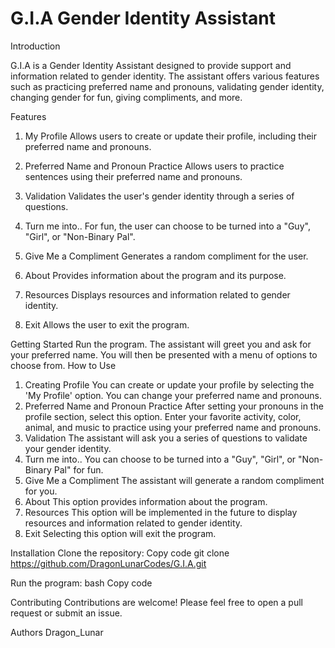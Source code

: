 # G.I.A Gender Identity Assistant

Introduction

G.I.A is a Gender Identity Assistant designed to provide support and information related to gender identity. The assistant offers various features such as practicing preferred name and pronouns, validating gender identity, changing gender for fun, giving compliments, and more.

Features
1. My Profile
Allows users to create or update their profile, including their preferred name and pronouns.

2. Preferred Name and Pronoun Practice
Allows users to practice sentences using their preferred name and pronouns.

3. Validation
Validates the user's gender identity through a series of questions.

4. Turn me into..
For fun, the user can choose to be turned into a "Guy", "Girl", or "Non-Binary Pal".

5. Give Me a Compliment
Generates a random compliment for the user.

6. About
Provides information about the program and its purpose.

7. Resources
Displays resources and information related to gender identity.

8. Exit
Allows the user to exit the program.

Getting Started
Run the program.
The assistant will greet you and ask for your preferred name.
You will then be presented with a menu of options to choose from.
How to Use
1. Creating Profile
You can create or update your profile by selecting the 'My Profile' option.
You can change your preferred name and pronouns.
2. Preferred Name and Pronoun Practice
After setting your pronouns in the profile section, select this option.
Enter your favorite activity, color, animal, and music to practice using your preferred name and pronouns.
3. Validation
The assistant will ask you a series of questions to validate your gender identity.
4. Turn me into..
You can choose to be turned into a "Guy", "Girl", or "Non-Binary Pal" for fun.
5. Give Me a Compliment
The assistant will generate a random compliment for you.
6. About
This option provides information about the program.
7. Resources
This option will be implemented in the future to display resources and information related to gender identity.
8. Exit
Selecting this option will exit the program.

Installation
Clone the repository:
Copy code
git clone https://github.com/DragonLunarCodes/G.I.A.git

Run the program:
bash
Copy code

Contributing
Contributions are welcome! Please feel free to open a pull request or submit an issue.

Authors
Dragon_Lunar
